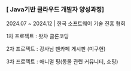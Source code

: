 ### [ Java기반 클라우드 개발자 양성과정]

2024.07 ~ 2024.12  |  한국 소프트웨어 기술 진흥 협회

1차 프로젝트 : 왓챠 클론코딩 


2차 프로젝트 : 강사님 팬카페 게시판 (미구현)


3차 프로젝트 : 애니멀 핑(동물 관련 커뮤니티, 쇼핑) 
